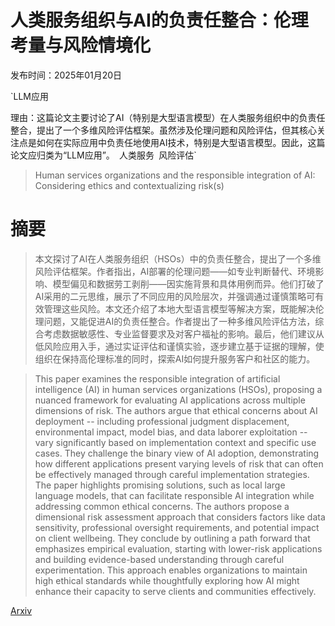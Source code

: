 # 人类服务组织与AI的负责任整合：伦理考量与风险情境化

发布时间：2025年01月20日

`LLM应用

理由：这篇论文主要讨论了AI（特别是大型语言模型）在人类服务组织中的负责任整合，提出了一个多维风险评估框架。虽然涉及伦理问题和风险评估，但其核心关注点是如何在实际应用中负责任地使用AI技术，特别是大型语言模型。因此，这篇论文应归类为“LLM应用”。` `人类服务` `风险评估`

> Human services organizations and the responsible integration of AI: Considering ethics and contextualizing risk(s)

# 摘要

> 本文探讨了AI在人类服务组织（HSOs）中的负责任整合，提出了一个多维风险评估框架。作者指出，AI部署的伦理问题——如专业判断替代、环境影响、模型偏见和数据劳工剥削——因实施背景和具体用例而异。他们打破了AI采用的二元思维，展示了不同应用的风险层次，并强调通过谨慎策略可有效管理这些风险。本文还介绍了本地大型语言模型等解决方案，既能解决伦理问题，又能促进AI的负责任整合。作者提出了一种多维风险评估方法，综合考虑数据敏感性、专业监督要求及对客户福祉的影响。最后，他们建议从低风险应用入手，通过实证评估和谨慎实验，逐步建立基于证据的理解，使组织在保持高伦理标准的同时，探索AI如何提升服务客户和社区的能力。

> This paper examines the responsible integration of artificial intelligence (AI) in human services organizations (HSOs), proposing a nuanced framework for evaluating AI applications across multiple dimensions of risk. The authors argue that ethical concerns about AI deployment -- including professional judgment displacement, environmental impact, model bias, and data laborer exploitation -- vary significantly based on implementation context and specific use cases. They challenge the binary view of AI adoption, demonstrating how different applications present varying levels of risk that can often be effectively managed through careful implementation strategies. The paper highlights promising solutions, such as local large language models, that can facilitate responsible AI integration while addressing common ethical concerns. The authors propose a dimensional risk assessment approach that considers factors like data sensitivity, professional oversight requirements, and potential impact on client wellbeing. They conclude by outlining a path forward that emphasizes empirical evaluation, starting with lower-risk applications and building evidence-based understanding through careful experimentation. This approach enables organizations to maintain high ethical standards while thoughtfully exploring how AI might enhance their capacity to serve clients and communities effectively.

[Arxiv](https://arxiv.org/abs/2501.11705)